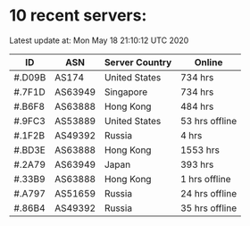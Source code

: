 # 10 recent servers:

Latest update at: Mon May 18 21:10:12 UTC 2020

| ID | ASN | Server Country | Online |
| -- | --- | -------------- | ------ |
| #.D09B | AS174 | United States | 734 hrs |
| #.7F1D | AS63949 | Singapore | 734 hrs |
| #.B6F8 | AS63888 | Hong Kong | 484 hrs |
| #.9FC3 | AS53889 | United States | 53 hrs offline |
| #.1F2B | AS49392 | Russia | 4 hrs |
| #.BD3E | AS63888 | Hong Kong | 1553 hrs |
| #.2A79 | AS63949 | Japan | 393 hrs |
| #.33B9 | AS63888 | Hong Kong | 1 hrs offline |
| #.A797 | AS51659 | Russia | 24 hrs offline |
| #.86B4 | AS49392 | Russia | 35 hrs offline |

